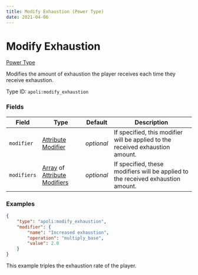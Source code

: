 ```yaml
---
title: Modify Exhaustion (Power Type)
date: 2021-04-06
---
```


# Modify Exhaustion

[Power Type](../power_types.md)

Modifies the amount of exhaustion the player receives each time they receive exhaustion.

Type ID: `apoli:modify_exhaustion`

### Fields

Field  | Type | Default | Description
-------|------|---------|------------
`modifier` | [Attribute Modifier](../data_types/attribute_modifier.md) | _optional_ | If specified, this modifier will be applied to the received exhaustion amount.
`modifiers` | [Array](../data_types/array.md) of [Attribute Modifiers](../data_types/attribute_modifier.md) | _optional_ | If specified, these modifiers will be applied to the received exhaustion amount.

### Examples

```json
{
	"type": "apoli:modify_exhaustion",
	"modifier": {
		"name": "Increased exhaustion",
		"operation": "multiply_base",
		"value": 2.0
	}
}
```

This example triples the exhaustion rate of the player.
